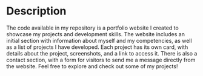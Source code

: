 # Description

The code available in my repository is a portfolio website I created to showcase my projects and development skills. The website includes an initial section with information about myself and my competencies, as well as a list of projects I have developed. Each project has its own card, with details about the project, screenshots, and a link to access it. There is also a contact section, with a form for visitors to send me a message directly from the website. Feel free to explore and check out some of my projects!